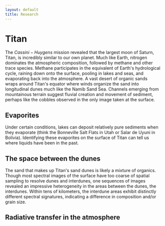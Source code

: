 ```yaml
---
layout: default
title: Research
---
```


# Titan

The $Cassini-Huygens$ mission revealed that the largest moon of Saturn, Titan, is incredibly similar to our own planet. Much like Earth, nitrogen dominates the atmospheric composition, followed by methane and other trace species. Methane participates in the equivalent of Earth's hydrological cycle, raining down onto the surface, pooling in lakes and seas, and evaporating back into the atmosphere. A vast desert of organic sands wraps around Titan's equator where winds organize the sand into longitudinal dunes much like the Namib Sand Sea. Channels emerging from mountainous terrain suggest fluvial creation and movement of sediment, perhaps like the cobbles observed in the only image taken at the surface. 

## Evaporites
Under certain conditions, lakes can deposit relatively pure sediments when they evaporate (think the Bonneville Salt Flats in Utah or Salar de Uyuni in Bolivia). Identifying these evaporites on the surface of Titan can tell us where liquids have been in the past. 

## The space between the dunes
The sand that makes up Titan's sand dunes is likely a mixture of organics. Though most spectral images of the surface have too coarse of spatial sampling to resolve dunes and interdunes, one sequences of images revealed an impressive heterogeneity in the areas between the dunes, the interdunes. Within tens of kilometers, the interdune areas exhibit distinctly different spectral signatures, indicating a difference in composition and/or grain size. 


## Radiative transfer in the atmosphere
